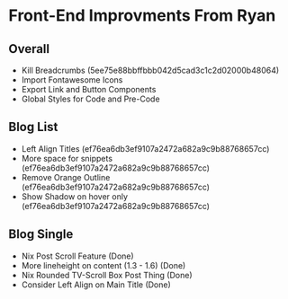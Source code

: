 # Front-End Improvments From Ryan

## Overall
* Kill Breadcrumbs (5ee75e88bbffbbb042d5cad3c1c2d02000b48064)
* Import Fontawesome Icons
* Export Link and Button Components
* Global Styles for Code and Pre-Code

## Blog List
* Left Align Titles (ef76ea6db3ef9107a2472a682a9c9b88768657cc)
* More space for snippets (ef76ea6db3ef9107a2472a682a9c9b88768657cc)
* Remove Orange Outline (ef76ea6db3ef9107a2472a682a9c9b88768657cc)
* Show Shadow on hover only (ef76ea6db3ef9107a2472a682a9c9b88768657cc)

## Blog Single
* Nix Post Scroll Feature (Done)
* More lineheight on content (1.3 - 1.6) (Done)
* Nix Rounded TV-Scroll Box Post Thing (Done)
* Consider Left Align on Main Title (Done)
